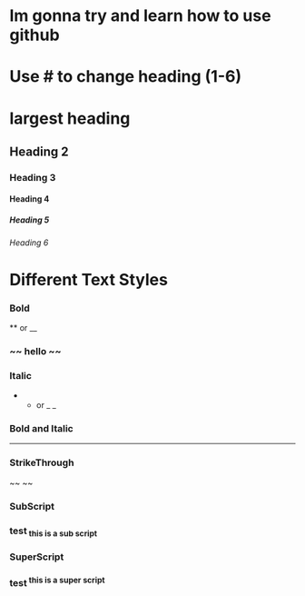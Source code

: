 # Im gonna try and learn how to use github

# **Use # to change heading (1-6)**
# largest heading
## Heading 2
### Heading 3
#### Heading 4
##### Heading 5
###### Heading 6

# Different Text Styles

### Bold
** or __
### ~~ hello ~~

### Italic
* * or _ _

### Bold and Italic
***

### StrikeThrough
~~ ~~

### SubScript
<sub> </sub>
### test<sub> this is a sub script </sub>

### SuperScript
<sup> </sup>
### test<sup> this is a super script </sup>
